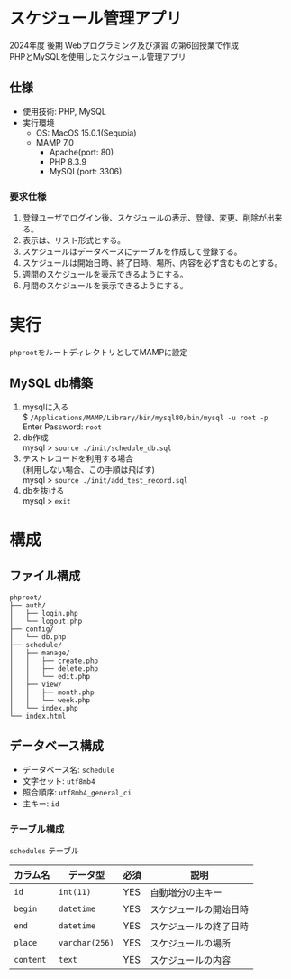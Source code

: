 # スケジュール管理アプリ
2024年度 後期 Webプログラミング及び演習 の第6回授業で作成  
PHPとMySQLを使用したスケジュール管理アプリ

## 仕様
- 使用技術: PHP, MySQL
- 実行環境
    - OS: MacOS 15.0.1(Sequoia)
    - MAMP 7.0
        - Apache(port: 80)
        - PHP 8.3.9
        - MySQL(port: 3306)

### 要求仕様
1. 登録ユーザでログイン後、スケジュールの表示、登録、変更、削除が出来る。
1. 表示は、リスト形式とする。
1. スケジュールはデータベースにテーブルを作成して登録する。
1. スケジュールは開始日時、終了日時、場所、内容を必ず含むものとする。
1. 週間のスケジュールを表示できるようにする。
1. 月間のスケジュールを表示できるようにする。


# 実行
`phproot`をルートディレクトリとしてMAMPに設定

## MySQL db構築

1. mysqlに入る  
    $ `/Applications/MAMP/Library/bin/mysql80/bin/mysql -u root -p`  
    Enter Password: `root`
2. db作成  
    mysql > `source ./init/schedule_db.sql`  
4. テストレコードを利用する場合  
    (利用しない場合、この手順は飛ばす)  
    mysql > `source ./init/add_test_record.sql`
3. dbを抜ける  
    mysql > `exit`

# 構成
## ファイル構成
```
phproot/
├── auth/
│   ├── login.php
│   └── logout.php
├── config/
│   └── db.php
├── schedule/
│   ├── manage/
│   │   ├── create.php
│   │   ├── delete.php
│   │   └── edit.php
│   ├── view/
│   │   ├── month.php
│   │   └── week.php
│   └── index.php
└── index.html
```

## データベース構成
- データベース名: `schedule`
- 文字セット: `utf8mb4`
- 照合順序: `utf8mb4_general_ci`
- 主キー: `id`

### テーブル構成

`schedules` テーブル

| カラム名 | データ型         | 必須 | 説明                     |
|----------|------------------|------|--------------------------|
| `id`     | `int(11)`        | YES  | 自動増分の主キー         |
| `begin`  | `datetime`       | YES  | スケジュールの開始日時   |
| `end`    | `datetime`       | YES  | スケジュールの終了日時   |
| `place`  | `varchar(256)`   | YES  | スケジュールの場所       |
| `content`| `text`           | YES  | スケジュールの内容       |
